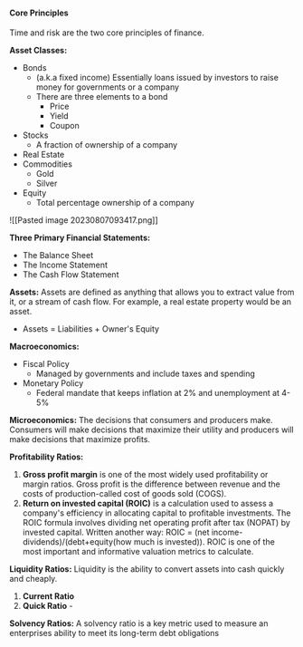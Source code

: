 #### Core Principles
Time and risk are the two core principles of finance. 

**Asset Classes:**
- Bonds
	- (a.k.a fixed income) Essentially loans issued by investors to raise money for governments or a company
	- There are three elements to a bond
		- Price
		- Yield
		- Coupon
- Stocks
	- A fraction of ownership of a company
- Real Estate
- Commodities
	- Gold
	- Silver
- Equity
	- Total percentage ownership of a company

![[Pasted image 20230807093417.png]]

**Three Primary Financial Statements:**
- The Balance Sheet
- The Income Statement
- The Cash Flow Statement

**Assets:**
Assets are defined as anything that allows you to extract value from it, or a stream of cash flow. For example, a real estate property would be an asset.
- Assets = Liabilities + Owner's Equity

**Macroeconomics:** 
- Fiscal Policy
	- Managed by governments and include taxes and spending
- Monetary Policy
	- Federal mandate that keeps inflation at 2% and unemployment at 4-5%

**Microeconomics:** The decisions that consumers and producers make. Consumers will make decisions that maximize their utility and producers will make decisions that maximize profits.

**Profitability Ratios:**
1. **Gross profit margin** is one of the most widely used profitability or margin ratios. Gross profit is the difference between revenue and the costs of production-called cost of goods sold (COGS).
2. **Return on invested capital (ROIC)** is a calculation used to assess a company's efficiency in allocating capital to profitable investments. The ROIC formula involves dividing net operating profit after tax (NOPAT) by invested capital. Written another way: ROIC = (net income-dividends)/(debt+equity(how much is invested)). ROIC is one of the most important and informative valuation metrics to calculate.

**Liquidity Ratios:**
Liquidity is the ability to convert assets into cash quickly and cheaply.
1. **Current Ratio**
2. **Quick Ratio** - 

**Solvency Ratios:**
A solvency ratio is a key metric used to measure an enterprises ability to meet its long-term debt obligations